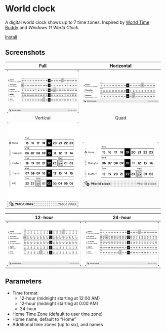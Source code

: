 # World clock

A digital world clock shows up to 7 time zones. Inspired by [World Time Buddy](https://www.worldtimebuddy.com/) and _Windows 11 World Clock_.

[Install](https://usetrmnl.com/recipes/153664)

## Screenshots

| Full | Horizontal |
| :---: | :---: |
| ![Screenshot](./images/f.png) | ![Screenshot](./images/h.png) |
| Vertical | Quad |
| ![Screenshot](./images/v.png) | ![Screenshot](./images/q.png) |

| 12-hour | 24-hour |
| :---: | :---: |
| ![Screenshot](./images/h12-f.png) | ![Screenshot](./images/h23-f.png) |

## Parameters

- Time format:
  - 12-hour (midnight starting at 12:00 AM)
  - 12-hour (midnight starting at 0:00 AM)
  - 24-hour
- Home Time Zone (default to user time zone)
- Home name, default to “Home”
- Additional time zones (up to six), and names
